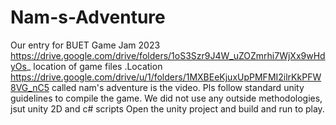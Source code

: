 # Nam-s-Adventure
Our entry for BUET Game Jam 2023
https://drive.google.com/drive/folders/1oS3Szr9J4W_uZOZmrhi7WjXx9wHdyOs_
location of game files .Location https://drive.google.com/drive/u/1/folders/1MXBEeKjuxUpPMFMI2ilrKkPFW8VG_nC5 called  nam's adventure is the video.
Pls follow standard unity guidelines to compile the game. We did not use any outside methodologies, jsut unity 2D and c# scripts
Open the unity project and build and run to play.
